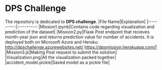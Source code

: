 # DPS Challenge

The repository is dedicated to **DPS challenge**. 
|File Name|Explanation|
|:---------:|:---------:
|Mission1.ipynb|Contains code regarding visualization and prediction of the dataset|
|Mission2.py|Flask Post endpoint that recieves month-year json and returns prediction value for number of accidents. It is deployed both on Microsoft Azure and Heroku:
    http://dpschallenge.azurewebsites.net/
    https://dpsmission.herokuapp.com/|
|Mission3.js|Making Post request to submit the solution|
|Visualization.png|All the visualization packed together|
|accident_model.pickle|Saved model as a pickle file|

